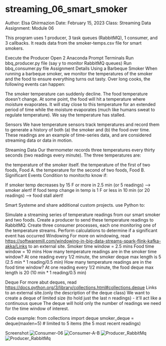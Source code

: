 # streaming_06_smart_smoker

Author: Elsa Ghirmazion
Date: February 15, 2023 Class: Streaming Data Assignment: Module 06

This program uses 1 producer, 3 task queues (RabbitMQ), 1 consumer, and 3 callbacks. It reads data from the smoker-temps.csv file for smart smokers.


Execute the Producer
Open 2 Anaconda Prompt Terminals
Run bbq_producer.py file (say y to monitor RabbitMQ queues)
Run bbq_consumer.py file
Assignment Details
Using a Barbeque Smoker
When running a barbeque smoker, we monitor the temperatures of the smoker and the food to ensure everything turns out tasty. Over long cooks, the following events can happen:

The smoker temperature can suddenly decline.
The food temperature doesn't change. At some point, the food will hit a temperature where moisture evaporates. It will stay close to this temperature for an extended period of time while the moisture evaporates (much like humans sweat to regulate temperature). We say the temperature has stalled.

Sensors
We have temperature sensors track temperatures and record them to generate a history of both (a) the smoker and (b) the food over time. These readings are an example of time-series data, and are considered streaming data or data in motion.

Streaming Data
Our thermometer records three temperatures every thirty seconds (two readings every minute). The three temperatures are:

the temperature of the smoker itself.
the temperature of the first of two foods, Food A.
the temperature for the second of two foods, Food B.
Significant Events
Condition to monitor/to know if:

If smoker temp decreases by 15 F or more in 2.5 min (or 5 readings) --> smoker alert! If food temp change in temp is 1 F or less in 10 min (or 20 readings) --> food stall alert!

Smart Systeme and share additional custom projects.
use Python to:

Simulate a streaming series of temperature readings from our smart smoker and two foods. Create a producer to send these temperature readings to RabbitMQ. Create three consumer processes, each one monitoring one of the temperature streams. Perform calculations to determine if a significant event has occurred
Windowing
For more on windowing, read https://softwaremill.com/windowing-in-big-data-streams-spark-flink-kafka-akka/Links to an external site. Smoker time window = 2.5 mins Food time window = 10 mins How many temperature readings are in the smoker time window? At one reading every 1/2 minute, the smoker deque max length is 5 (2.5 min * 1 reading/0.5 min) How many temperature readings are in the food time window? At one reading every 1/2 minute, the food deque max length is 20 (10 min * 1 reading/0.5 min)

Deque
For more abut deques, read https://docs.python.org/3/library/collections.html#collections.deque Links to an external site.(only the description of the deque class) We want to create a deque of limited size (to hold just the last n readings) - it'll act like a continuous queue The deque will hold only the number of readings we need for the time window of interest.

Code example: from collections import deque smoker_deque = deque(maxlen=5) # limited to 5 items (the 5 most recent readings)

Screenshot
![Consumer-06](https://user-images.githubusercontent.com/105325747/219844846-107287f4-9348-4eb3-ad42-a4c02f637bb6.png)
![Consumer-A-B](https://user-images.githubusercontent.com/105325747/219844873-0d2890fa-58ee-4ad2-804b-ed07cd703b97.png)
![Producer_RabbitMq](https://user-images.githubusercontent.com/105325747/220522429-9630cbc6-c83b-4546-bf0b-4e5efaa991b6.png)
![Producer_RabbitMq](https://user-images.githubusercontent.com/105325747/220522544-a54a8dda-16b2-496f-bd5b-d09814262fae.png)




